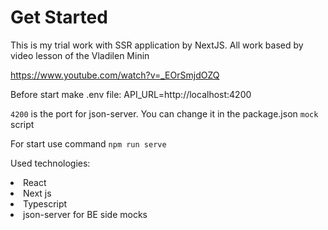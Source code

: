 # Get Started

This is my trial work with SSR application by NextJS.
All work based by video lesson of the Vladilen Minin

https://www.youtube.com/watch?v=_EOrSmjdOZQ

Before start make .env file:
API_URL=http://localhost:4200

`4200` is the port for json-server.
You can change it in the package.json `mock` script

For start use command
`npm run serve`

Used technologies:

<li>React</li>
<li>Next js</li>
<li>Typescript</li>
<li>json-server for BE side mocks</li>
